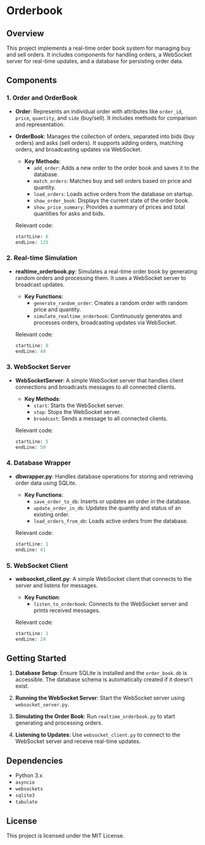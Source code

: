 # Orderbook

## Overview

This project implements a real-time order book system for managing buy and sell orders. It includes components for handling orders, a WebSocket server for real-time updates, and a database for persisting order data.

## Components

### 1. Order and OrderBook

- **Order**: Represents an individual order with attributes like `order_id`, `price`, `quantity`, and `side` (buy/sell). It includes methods for comparison and representation.
  
- **OrderBook**: Manages the collection of orders, separated into bids (buy orders) and asks (sell orders). It supports adding orders, matching orders, and broadcasting updates via WebSocket.

  - **Key Methods**:
    - `add_order`: Adds a new order to the order book and saves it to the database.
    - `match_orders`: Matches buy and sell orders based on price and quantity.
    - `load_orders`: Loads active orders from the database on startup.
    - `show_order_book`: Displays the current state of the order book.
    - `show_price_summary`: Provides a summary of prices and total quantities for asks and bids.

  Relevant code:
  ```python:orderbook.py
  startLine: 6
  endLine: 125
  ```

### 2. Real-time Simulation

- **realtime_orderbook.py**: Simulates a real-time order book by generating random orders and processing them. It uses a WebSocket server to broadcast updates.

  - **Key Functions**:
    - `generate_random_order`: Creates a random order with random price and quantity.
    - `simulate_realtime_orderbook`: Continuously generates and processes orders, broadcasting updates via WebSocket.

  Relevant code:
  ```python:realtime_orderbook.py
  startLine: 8
  endLine: 49
  ```

### 3. WebSocket Server

- **WebSocketServer**: A simple WebSocket server that handles client connections and broadcasts messages to all connected clients.

  - **Key Methods**:
    - `start`: Starts the WebSocket server.
    - `stop`: Stops the WebSocket server.
    - `broadcast`: Sends a message to all connected clients.

  Relevant code:
  ```python:websocket_server.py
  startLine: 5
  endLine: 59
  ```

### 4. Database Wrapper

- **dbwrapper.py**: Handles database operations for storing and retrieving order data using SQLite.

  - **Key Functions**:
    - `save_order_to_db`: Inserts or updates an order in the database.
    - `update_order_in_db`: Updates the quantity and status of an existing order.
    - `load_orders_from_db`: Loads active orders from the database.

  Relevant code:
  ```python:dbwrapper.py
  startLine: 1
  endLine: 41
  ```

### 5. WebSocket Client

- **websocket_client.py**: A simple WebSocket client that connects to the server and listens for messages.

  - **Key Function**:
    - `listen_to_orderbook`: Connects to the WebSocket server and prints received messages.

  Relevant code:
  ```python:websocket_client.py
  startLine: 1
  endLine: 24
  ```

## Getting Started

1. **Database Setup**: Ensure SQLite is installed and the `order_book.db` is accessible. The database schema is automatically created if it doesn't exist.

2. **Running the WebSocket Server**: Start the WebSocket server using `websocket_server.py`.

3. **Simulating the Order Book**: Run `realtime_orderbook.py` to start generating and processing orders.

4. **Listening to Updates**: Use `websocket_client.py` to connect to the WebSocket server and receive real-time updates.

## Dependencies

- Python 3.x
- `asyncio`
- `websockets`
- `sqlite3`
- `tabulate`

## License

This project is licensed under the MIT License.
